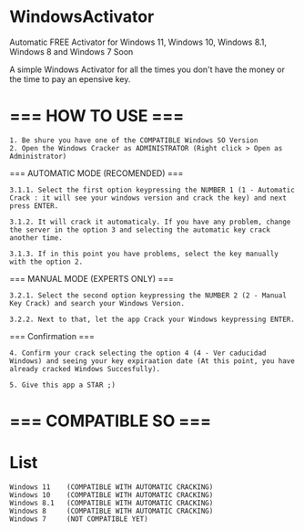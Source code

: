 # WindowsActivator
Automatic FREE Activator for Windows 11, Windows 10, Windows 8.1, Windows 8 and Windows 7 Soon

A simple Windows Activator for all the times you don't have the money or the time to pay an epensive key.

=== HOW TO USE ===
==================

	1. Be shure you have one of the COMPATIBLE Windows SO Version
	2. Open the Windows Cracker as ADMINISTRATOR (Right click > Open as Administrator)

  === AUTOMATIC MODE (RECOMENDED) ===

	3.1.1. Select the first option keypressing the NUMBER 1 (1 - Automatic Crack : it will see your windows version and crack the key) and next press ENTER.

	3.1.2. It will crack it automaticaly. If you have any problem, change the server in the option 3 and selecting the automatic key crack another time.

	3.1.3. If in this point you have problems, select the key manually with the option 2.

  === MANUAL MODE (EXPERTS ONLY) ===

	3.2.1. Select the second option keypressing the NUMBER 2 (2 - Manual Key Crack) and search your Windows Version.

	3.2.2. Next to that, let the app Crack your Windows keypressing ENTER.
	
=== Confirmation  ===

	4. Confirm your crack selecting the option 4 (4 - Ver caducidad Windows) and seeing your key expiraation date (At this point, you have already cracked Windows Succesfully).

	5. Give this app a STAR ;)


=== COMPATIBLE SO ===
=====================
List
=
    Windows 11    (COMPATIBLE WITH AUTOMATIC CRACKING)
    Windows 10    (COMPATIBLE WITH AUTOMATIC CRACKING)
    Windows 8.1   (COMPATIBLE WITH AUTOMATIC CRACKING)
    Windows 8     (COMPATIBLE WITH AUTOMATIC CRACKING)
    Windows 7     (NOT COMPATIBLE YET)
